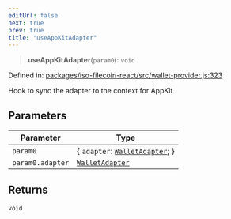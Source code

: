 ```yaml
---
editUrl: false
next: true
prev: true
title: "useAppKitAdapter"
---
```


> **useAppKitAdapter**(`param0`): `void`

Defined in: [packages/iso-filecoin-react/src/wallet-provider.js:323](https://github.com/hugomrdias/filecoin/blob/main/packages/iso-filecoin-react/src/wallet-provider.js#L323)

Hook to sync the adapter to the context for AppKit

## Parameters

| Parameter | Type |
| ------ | ------ |
| `param0` | \{ `adapter`: [`WalletAdapter`](/api/iso-filecoin-react/index/interfaces/walletadapter/); \} |
| `param0.adapter` | [`WalletAdapter`](/api/iso-filecoin-react/index/interfaces/walletadapter/) |

## Returns

`void`
